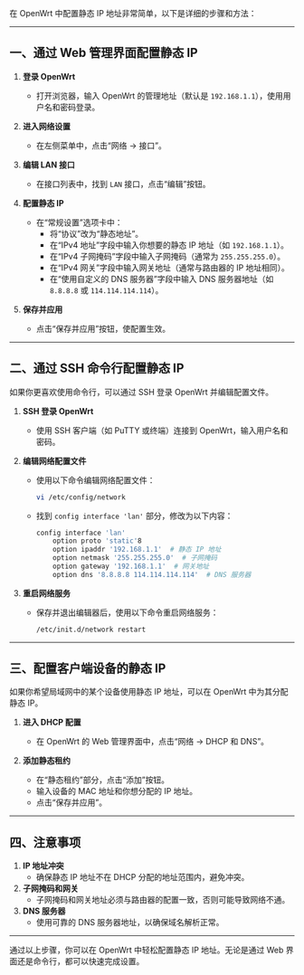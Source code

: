 在 OpenWrt 中配置静态 IP 地址非常简单，以下是详细的步骤和方法：

---

## 一、通过 Web 管理界面配置静态 IP
1. **登录 OpenWrt**  
   - 打开浏览器，输入 OpenWrt 的管理地址（默认是 `192.168.1.1`），使用用户名和密码登录。

2. **进入网络设置**  
   - 在左侧菜单中，点击“网络 -> 接口”。

3. **编辑 LAN 接口**  
   - 在接口列表中，找到 `LAN` 接口，点击“编辑”按钮。

4. **配置静态 IP**  
   - 在“常规设置”选项卡中：
     - 将“协议”改为“静态地址”。
     - 在“IPv4 地址”字段中输入你想要的静态 IP 地址（如 `192.168.1.1`）。
     - 在“IPv4 子网掩码”字段中输入子网掩码（通常为 `255.255.255.0`）。
     - 在“IPv4 网关”字段中输入网关地址（通常与路由器的 IP 地址相同）。
     - 在“使用自定义的 DNS 服务器”字段中输入 DNS 服务器地址（如 `8.8.8.8` 或 `114.114.114.114`）。

5. **保存并应用**  
   - 点击“保存并应用”按钮，使配置生效。

---

## 二、通过 SSH 命令行配置静态 IP
如果你更喜欢使用命令行，可以通过 SSH 登录 OpenWrt 并编辑配置文件。

1. **SSH 登录 OpenWrt**  
   - 使用 SSH 客户端（如 PuTTY 或终端）连接到 OpenWrt，输入用户名和密码。

2. **编辑网络配置文件**  
   - 使用以下命令编辑网络配置文件：
     ```bash
     vi /etc/config/network
     ```
   - 找到 `config interface 'lan'` 部分，修改为以下内容：
     ```bash
     config interface 'lan'
         option proto 'static'8
         option ipaddr '192.168.1.1'  # 静态 IP 地址
         option netmask '255.255.255.0'  # 子网掩码
         option gateway '192.168.1.1'  # 网关地址
         option dns '8.8.8.8 114.114.114.114'  # DNS 服务器
     ```

3. **重启网络服务**  
   - 保存并退出编辑器后，使用以下命令重启网络服务：
     ```bash
     /etc/init.d/network restart
     ```

---

## 三、配置客户端设备的静态 IP
如果你希望局域网中的某个设备使用静态 IP 地址，可以在 OpenWrt 中为其分配静态 IP。

1. **进入 DHCP 配置**  
   - 在 OpenWrt 的 Web 管理界面中，点击“网络 -> DHCP 和 DNS”。

2. **添加静态租约**  
   - 在“静态租约”部分，点击“添加”按钮。
   - 输入设备的 MAC 地址和你想分配的 IP 地址。
   - 点击“保存并应用”。

---

## 四、注意事项
1. **IP 地址冲突**  
   - 确保静态 IP 地址不在 DHCP 分配的地址范围内，避免冲突。
2. **子网掩码和网关**  
   - 子网掩码和网关地址必须与路由器的配置一致，否则可能导致网络不通。
3. **DNS 服务器**  
   - 使用可靠的 DNS 服务器地址，以确保域名解析正常。

---

通过以上步骤，你可以在 OpenWrt 中轻松配置静态 IP 地址。无论是通过 Web 界面还是命令行，都可以快速完成设置。